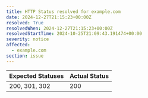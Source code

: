 ```yaml
---
title: HTTP Status resolved for example.com
date: 2024-12-27T21:15:23+00:00Z
resolved: True
resolvedWhen: 2024-12-27T21:15:23+00:00Z
resolvedStartTime: 2024-10-25T21:09:43.191474+00:00
severity: notice
affected:
  - example.com
section: issue
---
```


| Expected Statuses | Actual Status  |
|-------------------|----------------|
| 200, 301, 302 | 200 |
